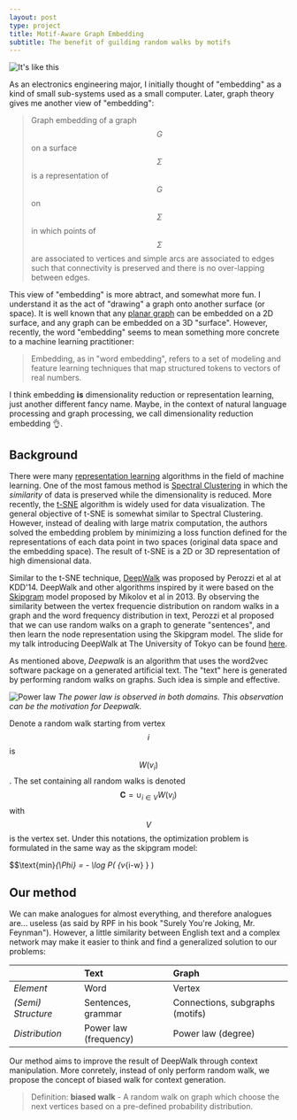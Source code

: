 ```yaml
---
layout: post
type: project
title: Motif-Aware Graph Embedding
subtitle: The benefit of guilding random walks by motifs
---
```


![It's like this]({{site.baseurl}}/img/mage_example.png)

As an electronics engineering major, I initially thought of "embedding" as a kind of small
sub-systems used as a small computer. Later, graph theory gives me
another view of "embedding":

> Graph embedding of a graph $$G$$ on a surface $$\Sigma$$ is a representation
of $$G$$ on $$\Sigma$$ in which points of $$\Sigma$$ are associated to vertices
and simple arcs are associated to edges such that connectivity is preserved and
there is no over-lapping between edges.

This view of "embedding" is more abtract, and somewhat more fun. I understand it
as the act of "drawing" a graph onto another surface (or space). It is well known
that any [planar graph](https://en.wikipedia.org/wiki/Planar_graph) can be embedded
on a 2D surface, and any graph can be embedded on a 3D "surface". However, recently,
the word "embedding" seems to mean something more concrete to a machine learning practitioner:

> Embedding, as in "word embedding", refers to a set of modeling and feature learning
techniques that map structured tokens to vectors of real numbers.

I think embedding **is** dimensionality reduction or representation learning,
just another different fancy name. Maybe, in the context of natural language processing
and graph processing, we call dimensionality reduction embedding :ok_hand:.

## Background

There were many [representation learning](https://arxiv.org/abs/1206.5538)
algorithms in the field of machine learning. One of the most famous method is
[Spectral Clustering](http://ai.stanford.edu/~ang/papers/nips01-spectral.pdf)
in which the _similarity_ of data is preserved while the dimensionality is reduced.
More recently, the [t-SNE](https://lvdmaaten.github.io/tsne/) algorithm is widely used
for data visualization. The general objective of t-SNE is somewhat similar to
Spectral Clustering. However, instead of dealing with large matrix computation,
the authors solved the embedding problem by minimizing a loss function defined
for the representations of each data point in two spaces (original data space and
the embedding space). The result of t-SNE is a 2D or 3D representation of
high dimensional data.

Similar to the t-SNE technique, [DeepWalk](https://arxiv.org/abs/1403.6652) was
proposed by Perozzi et al at KDD'14. DeepWalk and other algorithms inspired by
it were based on the [Skipgram](https://papers.nips.cc/paper/5021-distributed-representations-of-words-and-phrases-and-their-compositionality.pdf) model proposed by Mikolov et al in 2013.
By observing the similarity between the vertex frequencie distribution on random walks
in a graph and the word frequency distribution in text, Perozzi et al proposed
that we can use random walks on a graph to generate "sentences", and then learn
the node representation using the Skipgram model. The slide
for my talk introducing DeepWalk at The University of Tokyo can be found [here](https://cdn.rawgit.com/gear/Presentations/master/2016-deepwalk-Todai/DeepWalk_2016_UTokyo.pdf).

As mentioned above, _Deepwalk_ is an algorithm that uses the word2vec
software package on a generated artificial text. The "text" here is 
generated by performing random walks on graphs. Such idea is simple
and effective.

![Power law]({{site.url}}/img/deepwalk_dist.png)
_The power law is observed in both domains. This observation can be the motivation for Deepwalk._

Denote a random walk starting from vertex $$i$$ is $$W(v_i)$$. The set containing
all random walks is denoted $$\mathbf{C} = \cup_{i \in V} W(v_i)$$ with $$V$$ is the vertex set.
Under this notations, the optimization problem is formulated in the same way as the skipgram model:

$$\text{min}_{\Phi} = - \log P( {v_{i-w} }  )


## Our method

We can make analogues for almost everything, and therefore analogues are... useless
(as said by RPF in his book "Surely You're Joking, Mr. Feynman"). However,
a little similarity between English text and a complex network may make it easier
to think and find a generalized solution to our problems:

| | **Text** | **Graph** |
| :--- | :--- | :--- |
| _Element_ | Word | Vertex |
| _(Semi) Structure_ | Sentences, grammar | Connections, subgraphs (motifs) |
| _Distribution_ | Power law (frequency) | Power law (degree) |


Our method aims to improve the result of DeepWalk through context manipulation.
More conretely, instead of only perform random walk, we propose the concept of
biased walk for context generation.

> Definition: **biased walk** - A random walk on graph which choose the next
vertices based on a pre-defined probability distribution.
